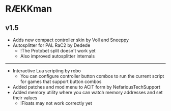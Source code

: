 # RÆKKman
## v1.5
- Adds new compact controller skin by Voll and Sneeppy
- Autosplitter for PAL RaC2 by Dedede
  - !The Protobet split doesn't work yet
  - Also improved autosplitter internals  

---

- Interactive Lua scripting by robo
  - You can configure controller button combos to run the current script for games that support button combos
- Added patches and mod menu to ACiT form by NefariousTechSupport
- Added memory utility where you can watch memory addresses and set their values
  - !Floats may not work correctly yet